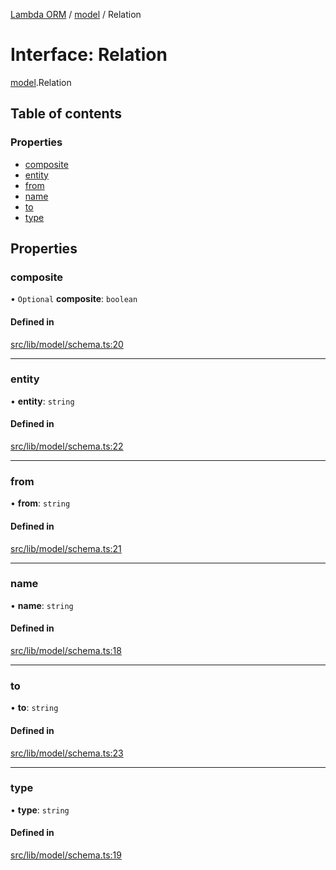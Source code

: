 [Lambda ORM](../README.md) / [model](../modules/model.md) / Relation

# Interface: Relation

[model](../modules/model.md).Relation

## Table of contents

### Properties

- [composite](model.Relation.md#composite)
- [entity](model.Relation.md#entity)
- [from](model.Relation.md#from)
- [name](model.Relation.md#name)
- [to](model.Relation.md#to)
- [type](model.Relation.md#type)

## Properties

### composite

• `Optional` **composite**: `boolean`

#### Defined in

[src/lib/model/schema.ts:20](https://github.com/FlavioLionelRita/lambda-orm/blob/36f1fb3/src/lib/model/schema.ts#L20)

___

### entity

• **entity**: `string`

#### Defined in

[src/lib/model/schema.ts:22](https://github.com/FlavioLionelRita/lambda-orm/blob/36f1fb3/src/lib/model/schema.ts#L22)

___

### from

• **from**: `string`

#### Defined in

[src/lib/model/schema.ts:21](https://github.com/FlavioLionelRita/lambda-orm/blob/36f1fb3/src/lib/model/schema.ts#L21)

___

### name

• **name**: `string`

#### Defined in

[src/lib/model/schema.ts:18](https://github.com/FlavioLionelRita/lambda-orm/blob/36f1fb3/src/lib/model/schema.ts#L18)

___

### to

• **to**: `string`

#### Defined in

[src/lib/model/schema.ts:23](https://github.com/FlavioLionelRita/lambda-orm/blob/36f1fb3/src/lib/model/schema.ts#L23)

___

### type

• **type**: `string`

#### Defined in

[src/lib/model/schema.ts:19](https://github.com/FlavioLionelRita/lambda-orm/blob/36f1fb3/src/lib/model/schema.ts#L19)
